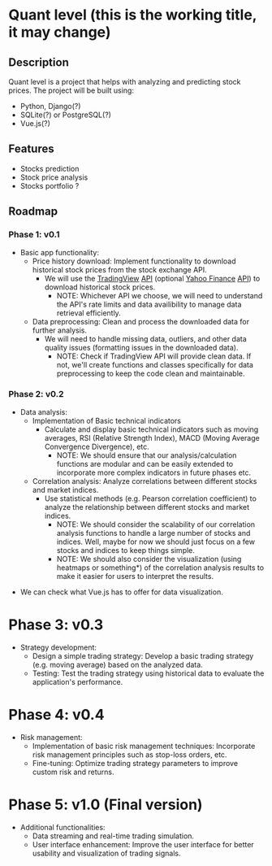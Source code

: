 # Quant level (this is the working title, it may change)

## Description

Quant level is a project that helps with analyzing and predicting stock prices. The project will be built using:

- Python, Django(?)
- SQLite(?) or PostgreSQL(?)
- Vue.js(?)

## Features

- Stocks prediction
- Stock price analysis
- Stocks portfolio ?

## Roadmap

### Phase 1: v0.1

- Basic app functionality:
  - Price history download: Implement functionality to download historical stock prices from the stock exchange API.
    - We will use the [TradingView](https://www.tradingview.com/) [API](https://www.tradingview.com/rest-api-spec/) (optional [Yahoo Finance](https://finance.yahoo.com/) [API](https://developer.yahoo.com/api/)) to download historical stock prices.
      - NOTE: Whichever API we choose, we will need to understand the API's rate limits and data availibility to manage data retrieval efficiently.
  - Data preprocessing: Clean and process the downloaded data for further analysis.
    - We will need to handle missing data, outliers, and other data quality issues (formatting issues in the downloaded data).
      - NOTE: Check if TradingView API will provide clean data. If not, we'll create functions and classes specifically for data preprocessing to keep the code clean and maintainable.

### Phase 2: v0.2

- Data analysis:
  - Implementation of Basic technical indicators
    - Calculate and display basic technical indicators such as moving averages, RSI (Relative Strength Index), MACD (Moving Average Convergence Divergence), etc.
      - NOTE: We should ensure that our analysis/calculation functions are modular and can be easily extended to incorporate more complex indicators in future phases etc.
  - Correlation analysis: Analyze correlations between different stocks and market indices.
    - Use statistical methods (e.g. Pearson correlation coefficient) to analyze the relationship between different stocks and market indices.
      - NOTE: We should consider the scalability of our correlation analysis functions to handle a large number of stocks and indices. Well, maybe for now we should just focus on a few stocks and indices to keep things simple.
      - NOTE: We should also consider the visualization (using heatmaps or something\*) of the correlation analysis results to make it easier for users to interpret the results.

* We can check what Vue.js has to offer for data visualization.

# Phase 3: v0.3

- Strategy development:
  - Design a simple trading strategy: Develop a basic trading strategy (e.g. moving average) based on the analyzed data.
  - Testing: Test the trading strategy using historical data to evaluate the application's performance.

# Phase 4: v0.4

- Risk management:
  - Implementation of basic risk management techniques: Incorporate risk management principles such as stop-loss orders, etc.
  - Fine-tuning: Optimize trading strategy parameters to improve custom risk and returns.

# Phase 5: v1.0 (Final version)

- Additional functionalities:
  - Data streaming and real-time trading simulation.
  - User interface enhancement: Improve the user interface for better usability and visualization of trading signals.
